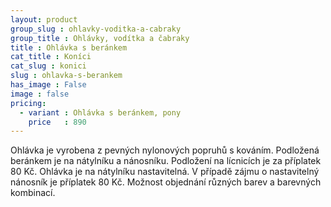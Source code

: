 ```yaml
---
layout: product
group_slug : ohlavky-voditka-a-cabraky
group_title : Ohlávky, vodítka a čabraky
title : Ohlávka s beránkem
cat_title : Koníci
cat_slug : konici
slug : ohlavka-s-berankem
has_image : False
image : false
pricing:
  - variant : Ohlávka s beránkem, pony
    price   : 890
---
```


Ohlávka je vyrobena z pevných nylonových popruhů s kováním.
Podložená beránkem je na nátylníku a nánosníku.
Podložení na lícnicích je za příplatek 80&nbsp;Kč.
Ohlávka je na nátylníku nastavitelná.
V případě zájmu o nastavitelný nánosník je příplatek 80&nbsp;Kč.
Možnost objednání různých barev a barevných kombinací.

